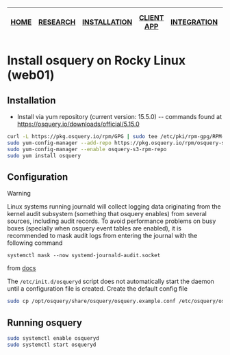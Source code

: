 |[HOME](https://github.com/charlottecroce/ChamplainTechJournals/blob/main/net-sec-controls-sec350/osquery_project/README.md)|[RESEARCH](https://github.com/charlottecroce/ChamplainTechJournals/blob/main/net-sec-controls-sec350/osquery_project/01_research.md)|[INSTALLATION](https://github.com/charlottecroce/ChamplainTechJournals/blob/main/net-sec-controls-sec350/osquery_project/02_install_rocky.md)|[CLIENT APP](https://github.com/charlottecroce/ChamplainTechJournals/blob/main/net-sec-controls-sec350/osquery_project/03_client_app.md)|[INTEGRATION](https://github.com/charlottecroce/ChamplainTechJournals/blob/main/net-sec-controls-sec350/osquery_project/04_wazuh_integration.md)|[DEMONSTRATION](https://github.com/charlottecroce/ChamplainTechJournals/blob/main/net-sec-controls-sec350/osquery_project/05_demonstration.md)|[PROS AND CONS](https://github.com/charlottecroce/ChamplainTechJournals/blob/main/net-sec-controls-sec350/osquery_project/06_pros_and_cons.md)|
|-|-|-|-|-|-|-|

# Install osquery on Rocky Linux (web01)

## Installation
- Install via yum repository (current version: 15.5.0) -- commands found at https://osquery.io/downloads/official/5.15.0
```bash
curl -L https://pkg.osquery.io/rpm/GPG | sudo tee /etc/pki/rpm-gpg/RPM-GPG-KEY-osquery
sudo yum-config-manager --add-repo https://pkg.osquery.io/rpm/osquery-s3-rpm.repo
sudo yum-config-manager --enable osquery-s3-rpm-repo
sudo yum install osquery
```
## Configuration
> [!Warning]
> Linux systems running journald will collect logging data originating from the kernel audit subsystem (something that osquery enables) from several sources, including audit records. To avoid performance problems on busy boxes (specially when osquery event tables are enabled), it is recommended to mask audit logs from entering the journal with the following command
> 
> `systemctl mask --now systemd-journald-audit.socket`
>
> from [docs](https://osquery.readthedocs.io/en/latest/installation/install-linux/)

The `/etc/init.d/osqueryd` script does not automatically start the daemon until a configuration file is created. Create the default config file
```bash
sudo cp /opt/osquery/share/osquery/osquery.example.conf /etc/osquery/osquery.conf
```

## Running osquery
```bash
sudo systemctl enable osqueryd
sudo systemctl start osqueryd
```
